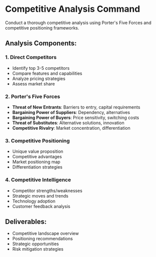 # Competitive Analysis Command

Conduct a thorough competitive analysis using Porter's Five Forces and competitive positioning frameworks.

## Analysis Components:

### 1. Direct Competitors
- Identify top 3-5 competitors
- Compare features and capabilities
- Analyze pricing strategies
- Assess market share

### 2. Porter's Five Forces
- **Threat of New Entrants**: Barriers to entry, capital requirements
- **Bargaining Power of Suppliers**: Dependency, alternatives
- **Bargaining Power of Buyers**: Price sensitivity, switching costs
- **Threat of Substitutes**: Alternative solutions, innovation
- **Competitive Rivalry**: Market concentration, differentiation

### 3. Competitive Positioning
- Unique value proposition
- Competitive advantages
- Market positioning map
- Differentiation strategies

### 4. Competitive Intelligence
- Competitor strengths/weaknesses
- Strategic moves and trends
- Technology adoption
- Customer feedback analysis

## Deliverables:
- Competitive landscape overview
- Positioning recommendations
- Strategic opportunities
- Risk mitigation strategies
